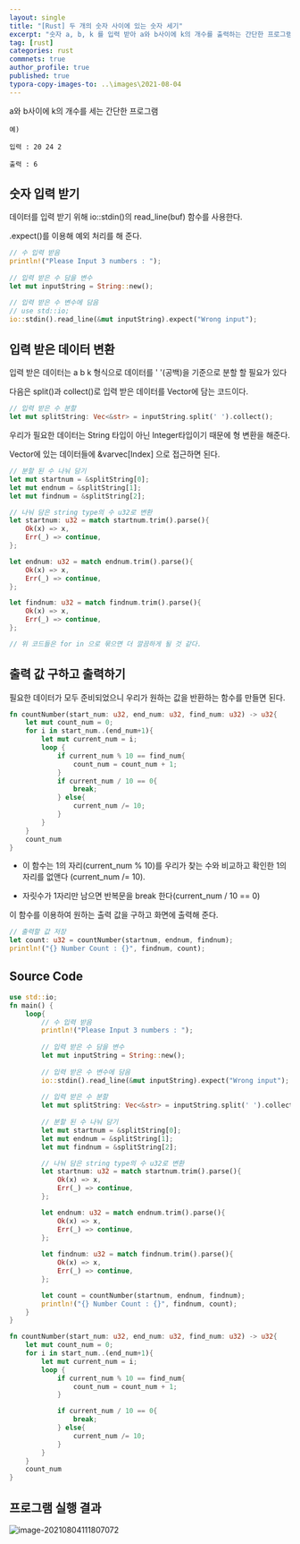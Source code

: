```yaml
---
layout: single
title: "[Rust] 두 개의 숫자 사이에 있는 숫자 세기"
excerpt: "숫자 a, b, k 를 입력 받아 a와 b사이에 k의 개수를 출력하는 간단한 프로그램"
tag: [rust]
categories: rust
commnets: true
author_profile: true
published: true
typora-copy-images-to: ..\images\2021-08-04
---
```


  

a와 b사이에 k의 개수를 세는 간단한 프로그램

`예)`

`입력 : 20 24 2`

`출력 : 6`

  

  

## 숫자 입력 받기

데이터를 입력 받기 위해 io::stdin()의 read_line(buf) 함수를 사용한다.

.expect()를 이용해 예외 처리를 해 준다.

  

```rust
// 수 입력 받음
println!("Please Input 3 numbers : ");
        
// 입력 받은 수 담을 변수
let mut inputString = String::new();

// 입력 받은 수 변수에 담음
// use std::io;
io::stdin().read_line(&mut inputString).expect("Wrong input");
```

  

  

## 입력 받은 데이터 변환

입력 받은 데이터는 a b k 형식으로 데이터를 '  '(공백)을 기준으로 분할 할 필요가 있다

다음은 split()과 collect()로 입력 받은 데이터를 Vector에 담는 코드이다.

```rust
// 입력 받은 수 분할
let mut splitString: Vec<&str> = inputString.split(' ').collect();
```

  

우리가 필요한 데이터는 String 타입이 아닌 Integer타입이기 때문에 형 변환을 해준다.

Vector에 있는 데이터들에 &varvec[Index] 으로 접근하면 된다. 

```rust
// 분할 된 수 나눠 담기
let mut startnum = &splitString[0];
let mut endnum = &splitString[1];
let mut findnum = &splitString[2];

// 나눠 담은 string type의 수 u32로 변환
let startnum: u32 = match startnum.trim().parse(){
    Ok(x) => x,
    Err(_) => continue,
};

let endnum: u32 = match endnum.trim().parse(){
    Ok(x) => x,
    Err(_) => continue,
};

let findnum: u32 = match findnum.trim().parse(){
    Ok(x) => x,
    Err(_) => continue,
};

// 위 코드들은 for in 으로 묶으면 더 깔끔하게 될 것 같다.
```

  

  

## 출력 값 구하고 출력하기

필요한 데이터가 모두 준비되었으니 우리가 원하는 값을 반환하는 함수를 만들면 된다.

```rust
fn countNumber(start_num: u32, end_num: u32, find_num: u32) -> u32{
    let mut count_num = 0;
    for i in start_num..(end_num+1){
        let mut current_num = i;
        loop {
            if current_num % 10 == find_num{
                count_num = count_num + 1;
            }
            if current_num / 10 == 0{
                break;
            } else{
                current_num /= 10;
            }
        }
    }
    count_num
}
```

* 이 함수는 1의 자리(current_num % 10)를 우리가 찾는 수와 비교하고 확인한 1의 자리를 없앤다 (current_num /= 10). 

* 자릿수가 1자리만 남으면 반복문을 break 한다(current_num / 10 == 0)

  

이 함수를 이용하여 원하는 출력 값을 구하고 화면에 출력해 준다.

```rust
// 출력할 값 저장
let count: u32 = countNumber(startnum, endnum, findnum);
println!("{} Number Count : {}", findnum, count);
```

  

  



## Source Code

```rust
use std::io;
fn main() {
    loop{
        // 수 입력 받음
        println!("Please Input 3 numbers : ");
        
        // 입력 받은 수 담을 변수
        let mut inputString = String::new();
        
        // 입력 받은 수 변수에 담음
        io::stdin().read_line(&mut inputString).expect("Wrong input");
        
        // 입력 받은 수 분할
        let mut splitString: Vec<&str> = inputString.split(' ').collect();
        
        // 분할 된 수 나눠 담기
        let mut startnum = &splitString[0];
        let mut endnum = &splitString[1];
        let mut findnum = &splitString[2];

        // 나눠 담은 string type의 수 u32로 변환
        let startnum: u32 = match startnum.trim().parse(){
            Ok(x) => x,
            Err(_) => continue,
        };

        let endnum: u32 = match endnum.trim().parse(){
            Ok(x) => x,
            Err(_) => continue,
        };
        
        let findnum: u32 = match findnum.trim().parse(){
            Ok(x) => x,
            Err(_) => continue,
        };

        let count = countNumber(startnum, endnum, findnum);
        println!("{} Number Count : {}", findnum, count);
    }
}

fn countNumber(start_num: u32, end_num: u32, find_num: u32) -> u32{
    let mut count_num = 0;
    for i in start_num..(end_num+1){
        let mut current_num = i;
        loop {
            if current_num % 10 == find_num{
                count_num = count_num + 1;
            }

            if current_num / 10 == 0{
                break;
            } else{
                current_num /= 10;
            }
        }
    }
    count_num
}
```

  



## 프로그램 실행 결과

![image-20210804111807072](https://user-images.githubusercontent.com/79885664/128121212-2ca206a8-33fe-4975-ba6b-26866f68ce03.png)
